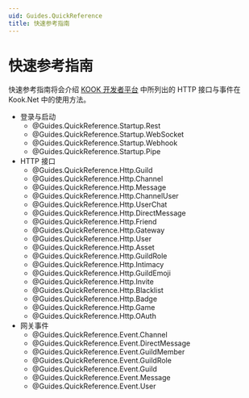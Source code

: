 ```yaml
---
uid: Guides.QuickReference
title: 快速参考指南
---
```


# 快速参考指南

快速参考指南将会介绍 [KOOK 开发者平台] 中所列出的 HTTP 接口与事件在 Kook.Net 中的使用方法。

[KOOK 开发者平台]: https://developer.kookapp.cn/

- 登录与启动
  - @Guides.QuickReference.Startup.Rest
  - @Guides.QuickReference.Startup.WebSocket
  - @Guides.QuickReference.Startup.Webhook
  - @Guides.QuickReference.Startup.Pipe
- HTTP 接口
  - @Guides.QuickReference.Http.Guild
  - @Guides.QuickReference.Http.Channel
  - @Guides.QuickReference.Http.Message
  - @Guides.QuickReference.Http.ChannelUser
  - @Guides.QuickReference.Http.UserChat
  - @Guides.QuickReference.Http.DirectMessage
  - @Guides.QuickReference.Http.Friend
  - @Guides.QuickReference.Http.Gateway
  - @Guides.QuickReference.Http.User
  - @Guides.QuickReference.Http.Asset
  - @Guides.QuickReference.Http.GuildRole
  - @Guides.QuickReference.Http.Intimacy
  - @Guides.QuickReference.Http.GuildEmoji
  - @Guides.QuickReference.Http.Invite
  - @Guides.QuickReference.Http.Blacklist
  - @Guides.QuickReference.Http.Badge
  - @Guides.QuickReference.Http.Game
  - @Guides.QuickReference.Http.OAuth
- 网关事件
  - @Guides.QuickReference.Event.Channel
  - @Guides.QuickReference.Event.DirectMessage
  - @Guides.QuickReference.Event.GuildMember
  - @Guides.QuickReference.Event.GuildRole
  - @Guides.QuickReference.Event.Guild
  - @Guides.QuickReference.Event.Message
  - @Guides.QuickReference.Event.User

